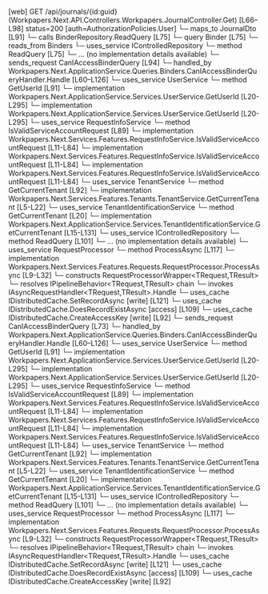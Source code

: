 [web] GET /api/journals/{id:guid}  (Workpapers.Next.API.Controllers.Workpapers.JournalController.Get)  [L66–L98] status=200 [auth=AuthorizationPolicies.User]
  └─ maps_to JournalDto [L91]
  └─ calls BinderRepository.ReadQuery [L75]
  └─ query Binder [L75]
    └─ reads_from Binders
  └─ uses_service IControlledRepository<Binder>
    └─ method ReadQuery [L75]
      └─ ... (no implementation details available)
  └─ sends_request CanIAccessBinderQuery [L94]
    └─ handled_by Workpapers.Next.ApplicationService.Queries.Binders.CanIAccessBinderQueryHandler.Handle [L60–L126]
      └─ uses_service UserService
        └─ method GetUserId [L91]
          └─ implementation Workpapers.Next.ApplicationService.Services.UserService.GetUserId [L20-L295]
          └─ implementation Workpapers.Next.ApplicationService.Services.UserService.GetUserId [L20-L295]
      └─ uses_service RequestInfoService
        └─ method IsValidServiceAccountRequest [L89]
          └─ implementation Workpapers.Next.Services.Features.RequestInfoService.IsValidServiceAccountRequest [L11-L84]
          └─ implementation Workpapers.Next.Services.Features.RequestInfoService.IsValidServiceAccountRequest [L11-L84]
          └─ implementation Workpapers.Next.Services.Features.RequestInfoService.IsValidServiceAccountRequest [L11-L84]
      └─ uses_service TenantService
        └─ method GetCurrentTenant [L92]
          └─ implementation Workpapers.Next.Services.Features.Tenants.TenantService.GetCurrentTenant [L5-L22]
            └─ uses_service TenantIdentificationService
              └─ method GetCurrentTenant [L20]
                └─ implementation Workpapers.Next.ApplicationService.Services.TenantIdentificationService.GetCurrentTenant [L15-L131]
      └─ uses_service IControlledRepository<Binder>
        └─ method ReadQuery [L101]
          └─ ... (no implementation details available)
      └─ uses_service RequestProcessor
        └─ method ProcessAsync [L117]
          └─ implementation Workpapers.Next.Services.Features.Requests.RequestProcessor.ProcessAsync [L9-L32]
            └─ constructs RequestProcessorWrapper<TRequest,TResult>
            └─ resolves IPipelineBehavior<TRequest,TResult> chain
            └─ invokes IAsyncRequestHandler<TRequest,TResult>.Handle
      └─ uses_cache IDistributedCache.SetRecordAsync [write] [L121]
      └─ uses_cache IDistributedCache.DoesRecordExistAsync [access] [L109]
      └─ uses_cache IDistributedCache.CreateAccessKey [write] [L92]
  └─ sends_request CanIAccessBinderQuery [L73]
    └─ handled_by Workpapers.Next.ApplicationService.Queries.Binders.CanIAccessBinderQueryHandler.Handle [L60–L126]
      └─ uses_service UserService
        └─ method GetUserId [L91]
          └─ implementation Workpapers.Next.ApplicationService.Services.UserService.GetUserId [L20-L295]
          └─ implementation Workpapers.Next.ApplicationService.Services.UserService.GetUserId [L20-L295]
      └─ uses_service RequestInfoService
        └─ method IsValidServiceAccountRequest [L89]
          └─ implementation Workpapers.Next.Services.Features.RequestInfoService.IsValidServiceAccountRequest [L11-L84]
          └─ implementation Workpapers.Next.Services.Features.RequestInfoService.IsValidServiceAccountRequest [L11-L84]
          └─ implementation Workpapers.Next.Services.Features.RequestInfoService.IsValidServiceAccountRequest [L11-L84]
      └─ uses_service TenantService
        └─ method GetCurrentTenant [L92]
          └─ implementation Workpapers.Next.Services.Features.Tenants.TenantService.GetCurrentTenant [L5-L22]
            └─ uses_service TenantIdentificationService
              └─ method GetCurrentTenant [L20]
                └─ implementation Workpapers.Next.ApplicationService.Services.TenantIdentificationService.GetCurrentTenant [L15-L131]
      └─ uses_service IControlledRepository<Binder>
        └─ method ReadQuery [L101]
          └─ ... (no implementation details available)
      └─ uses_service RequestProcessor
        └─ method ProcessAsync [L117]
          └─ implementation Workpapers.Next.Services.Features.Requests.RequestProcessor.ProcessAsync [L9-L32]
            └─ constructs RequestProcessorWrapper<TRequest,TResult>
            └─ resolves IPipelineBehavior<TRequest,TResult> chain
            └─ invokes IAsyncRequestHandler<TRequest,TResult>.Handle
      └─ uses_cache IDistributedCache.SetRecordAsync [write] [L121]
      └─ uses_cache IDistributedCache.DoesRecordExistAsync [access] [L109]
      └─ uses_cache IDistributedCache.CreateAccessKey [write] [L92]

